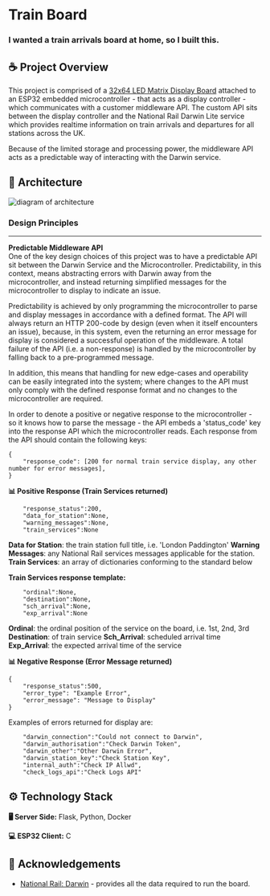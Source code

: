 
# Train Board

### I wanted a train arrivals board at home, so I built this.

## ☕ Project Overview

This project is comprised of a [32x64 LED Matrix Display Board](https://www.waveshare.com/wiki/RGB-Matrix-P3-64x32) attached to an ESP32 embedded microcontroller - that acts as a display controller - which communicates with a customer middleware API. The custom API sits between the display controller and the National Rail Darwin Lite service which provides realtime information on train arrivals and departures for all stations across the UK.

Because of the limited storage and processing power, the middleware API acts as a predictable way of interacting with the Darwin service.

## 💭 Architecture

![diagram of architecture](https://github.com/ryaninthecloud/ryaninthecloud.github.io/blob/main/assets/train-board/architecture.png)

### Design Principles
------

**Predictable Middleware API**\
One of the key design choices of this project was to have a predictable API sit between the Darwin Service and the Microcontroller. Predictability, in this context, means abstracting errors with Darwin away from the microcontroller, and instead returning simplified messages for the microcontroller to display to indicate an issue.

Predictability is achieved by only programming the microcontroller to parse and display messages in accordance with a defined format. The API will always return an HTTP 200-code by design (even when it itself encounters an issue), because, in this system, even the returning an error message for display is considered a successful operation of the middleware. A total failure of the API (i.e. a non-response) is handled by the microcontroller by falling back to a pre-programmed message.

In addition, this means that handling for new edge-cases and operability can be easily integrated into the system; where changes to the API must only comply with the defined response format and no changes to the microcontroller are required.

In order to denote a positive or negative response to the microcontroller - so it knows how to parse the message - the API embeds a 'status_code' key into the response API which the microcontroller reads. Each response from the API should contain the following keys: 

```
{
    "response_code": [200 for normal train service display, any other number for error messages],
}
```

**📊 Positive Response (Train Services returned)**

```
    "response_status":200,
    "data_for_station":None,
    "warning_messages":None,
    "train_services":None
```

**Data for Station**: the train station full title, i.e. 'London Paddington'
**Warning Messages**: any National Rail services messages applicable for the station.
**Train Services**: an array of dictionaries conforming to the standard below 

**Train Services response template:**

```
    "ordinal":None,
    "destination":None,
    "sch_arrival":None,
    "exp_arrival":None
```

**Ordinal**: the ordinal position of the service on the board, i.e. 1st, 2nd, 3rd
**Destination**: of train service
**Sch_Arrival**: scheduled arrival time
**Exp_Arrival**: the expected arrival time of the service

**📊 Negative Response (Error Message returned)**

```
{
    "response_status":500,
    "error_type": "Example Error",
    "error_message": "Message to Display"
}
```

Examples of errors returned for display are:

```
    "darwin_connection":"Could not connect to Darwin",
    "darwin_authorisation":"Check Darwin Token",
    "darwin_other":"Other Darwin Error",
    "darwin_station_key":"Check Station Key",
    "internal_auth":"Check IP Allwd",
    "check_logs_api":"Check Logs API"
```


## ⚙️ Technology Stack

**🖥️ Server Side:** Flask, Python, Docker

**💻 ESP32 Client:** C

## 🙏 Acknowledgements

 - [National Rail: Darwin](https://www.nationalrail.co.uk/developers/darwin-data-feeds/) - provides all the data required to run the board.
